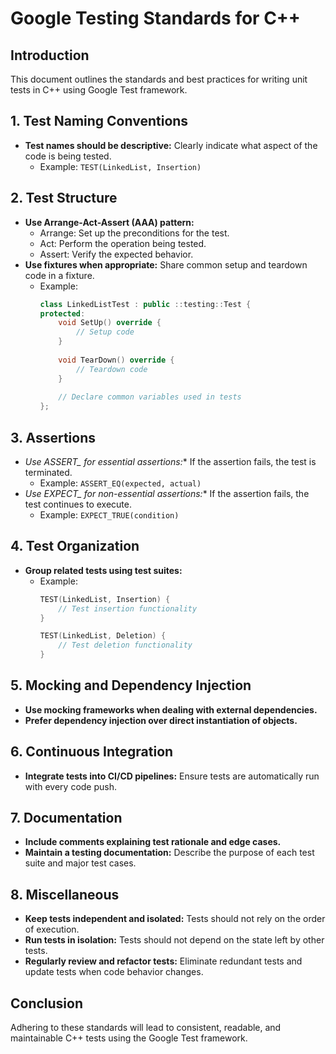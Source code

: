 # Google Testing Standards for C++

## Introduction
This document outlines the standards and best practices for writing unit tests in C++ using Google Test framework.

## 1. Test Naming Conventions
- **Test names should be descriptive:** Clearly indicate what aspect of the code is being tested.
  - Example: `TEST(LinkedList, Insertion)`

## 2. Test Structure
- **Use Arrange-Act-Assert (AAA) pattern:**
  - Arrange: Set up the preconditions for the test.
  - Act: Perform the operation being tested.
  - Assert: Verify the expected behavior.
- **Use fixtures when appropriate:** Share common setup and teardown code in a fixture.
  - Example: 
    ```cpp
    class LinkedListTest : public ::testing::Test {
    protected:
        void SetUp() override {
            // Setup code
        }
        
        void TearDown() override {
            // Teardown code
        }
        
        // Declare common variables used in tests
    };
    ```

## 3. Assertions
- **Use ASSERT_* for essential assertions:** If the assertion fails, the test is terminated.
  - Example: `ASSERT_EQ(expected, actual)`
- **Use EXPECT_* for non-essential assertions:** If the assertion fails, the test continues to execute.
  - Example: `EXPECT_TRUE(condition)`

## 4. Test Organization
- **Group related tests using test suites:**
  - Example:
    ```cpp
    TEST(LinkedList, Insertion) {
        // Test insertion functionality
    }
    
    TEST(LinkedList, Deletion) {
        // Test deletion functionality
    }
    ```
  
## 5. Mocking and Dependency Injection
- **Use mocking frameworks when dealing with external dependencies.**
- **Prefer dependency injection over direct instantiation of objects.**

## 6. Continuous Integration
- **Integrate tests into CI/CD pipelines:** Ensure tests are automatically run with every code push.

## 7. Documentation
- **Include comments explaining test rationale and edge cases.**
- **Maintain a testing documentation:** Describe the purpose of each test suite and major test cases.

## 8. Miscellaneous
- **Keep tests independent and isolated:** Tests should not rely on the order of execution.
- **Run tests in isolation:** Tests should not depend on the state left by other tests.
- **Regularly review and refactor tests:** Eliminate redundant tests and update tests when code behavior changes.

## Conclusion
Adhering to these standards will lead to consistent, readable, and maintainable C++ tests using the Google Test framework.
